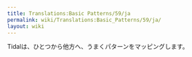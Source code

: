 ```yaml
---
title: Translations:Basic Patterns/59/ja
permalink: wiki/Translations:Basic_Patterns/59/ja/
layout: wiki
---
```


Tidalは、ひとつから他方へ、うまくパターンをマッピングします。
